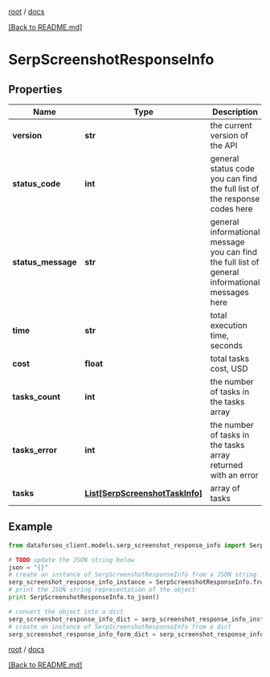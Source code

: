 [root](./../ "root") / [docs](./ "docs")

[[Back to README.md]](./../README.md "[Back to README.md]")

# SerpScreenshotResponseInfo

## Properties

Name | Type | Description | Notes
------------ | ------------- | ------------- | -------------
**version** | **str** | the current version of the API | [optional]
**status_code** | **int** | general status code you can find the full list of the response codes here | [optional]
**status_message** | **str** | general informational message you can find the full list of general informational messages here | [optional]
**time** | **str** | total execution time, seconds | [optional]
**cost** | **float** | total tasks cost, USD | [optional]
**tasks_count** | **int** | the number of tasks in the tasks array | [optional]
**tasks_error** | **int** | the number of tasks in the tasks array returned with an error | [optional]
**tasks** | [**List[SerpScreenshotTaskInfo]**](SerpScreenshotTaskInfo.md) | array of tasks | [optional]

## Example

```python
from dataforseo_client.models.serp_screenshot_response_info import SerpScreenshotResponseInfo

# TODO update the JSON string below
json = "{}"
# create an instance of SerpScreenshotResponseInfo from a JSON string
serp_screenshot_response_info_instance = SerpScreenshotResponseInfo.from_json(json)
# print the JSON string representation of the object
print SerpScreenshotResponseInfo.to_json()

# convert the object into a dict
serp_screenshot_response_info_dict = serp_screenshot_response_info_instance.to_dict()
# create an instance of SerpScreenshotResponseInfo from a dict
serp_screenshot_response_info_form_dict = serp_screenshot_response_info.from_dict(serp_screenshot_response_info_dict)
```

  

[root](./../ "root") / [docs](./ "docs")

[[Back to README.md]](./../README.md "[Back to README.md]")